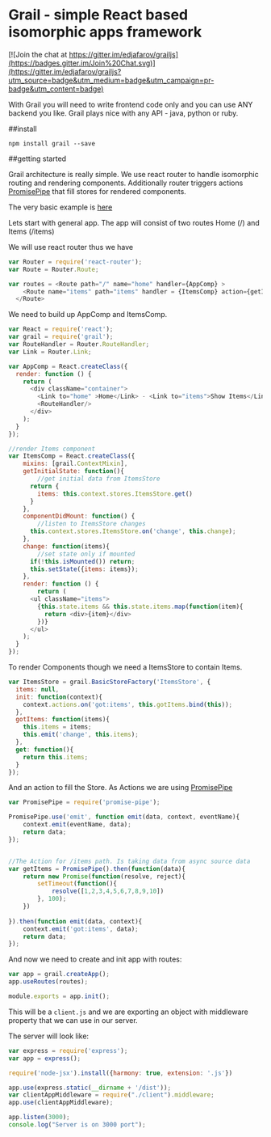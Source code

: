 # Grail - simple React based isomorphic apps framework

[![Join the chat at https://gitter.im/edjafarov/grailjs](https://badges.gitter.im/Join%20Chat.svg)](https://gitter.im/edjafarov/grailjs?utm_source=badge&utm_medium=badge&utm_campaign=pr-badge&utm_content=badge)

With Grail you will need to write frontend code only and you can use ANY backend you like. Grail plays nice with any API - java, python or ruby.

##install

```
npm install grail --save
```

##getting started

Grail architecture is really simple. We use react router to handle isomorphic routing and rendering components. Additionally router triggers actions [PromisePipe](https://github.com/edjafarov/PromisePipe) that fill stores for rendered components. 

The very basic example is [here](https://github.com/edjafarov/grailjs/tree/master/examples/basic)

Lets start with general app. The app will consist of two routes Home (/) and Items (/items)

We will use react router thus we have 

```javascript
var Router = require('react-router');
var Route = Router.Route;

var routes = <Route path="/" name="home" handler={AppComp} >
    <Route name="items" path="items" handler = {ItemsComp} action={getItems} stores={ItemsStore}/>
  </Route>
```

We need to build up AppComp and ItemsComp.

```javascript
var React = require('react');
var grail = require('grail');
var RouteHandler = Router.RouteHandler;
var Link = Router.Link;

var AppComp = React.createClass({
  render: function () {
    return (
      <div className="container">
      	<Link to="home" >Home</Link> - <Link to="items">Show Items</Link>
        <RouteHandler/>
      </div>
    );
  }
});

//render Items component
var ItemsComp = React.createClass({
    mixins: [grail.ContextMixin],
    getInitialState: function(){
    	//get initial data from ItemsStore
      return {
        items: this.context.stores.ItemsStore.get()
      }
    },
    componentDidMount: function() {
    	//listen to ItemsStore changes
      this.context.stores.ItemsStore.on('change', this.change);
    },
    change: function(items){
    	//set state only if mounted
      if(!this.isMounted()) return;
      this.setState({items: items});
    },
  	render: function () {
	    return (
      <ul className="items">
        {this.state.items && this.state.items.map(function(item){
          return <div>{item}</div>
        })}
      </ul>
    );
  }
});
```

To render Components though we need a ItemsStore to contain Items.

```javascript
var ItemsStore = grail.BasicStoreFactory('ItemsStore', {
  items: null,
  init: function(context){
    context.actions.on('got:items', this.gotItems.bind(this));
  },
  gotItems: function(items){
    this.items = items;
    this.emit('change', this.items);
  },
  get: function(){
    return this.items;
  }
});

```
And an action to fill the Store. As Actions we are using [PromisePipe](https://github.com/edjafarov/PromisePipe)

```javascript
var PromisePipe = require('promise-pipe');

PromisePipe.use('emit', function emit(data, context, eventName){
	context.emit(eventName, data);
	return data;
});


//The Action for /items path. Is taking data from async source data
var getItems = PromisePipe().then(function(data){
	return new Promise(function(resolve, reject){
		setTimeout(function(){
			resolve([1,2,3,4,5,6,7,8,9,10])
		}, 100);
	})
	
}).then(function emit(data, context){
	context.emit('got:items', data);
	return data;
});
```

And now we need to create and init app with routes:

```javascript
var app = grail.createApp();
app.useRoutes(routes);

module.exports = app.init();
```

This will be a `client.js` and we are exporting an object with middleware property that we can use in our server.


The server will look like:

```javascript
var express = require('express');
var app = express();

require('node-jsx').install({harmony: true, extension: '.js'})

app.use(express.static(__dirname + '/dist'));
var clientAppMiddleware = require("./client").middleware;
app.use(clientAppMiddleware);

app.listen(3000);
console.log("Server is on 3000 port");
 ```
